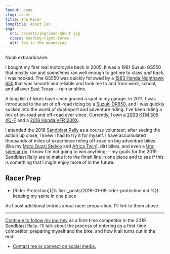 ```yaml
---
layout: page
slug: racer
title: The Racer
longTitle: About Ian
img:
  src: /assets/img/ianc-about.jpg
  class: headimg-right-10rem
  alt: Ian in the mountains
---
```


<p class="lead" markdown="1">
  Noob extraordinaire.
</p>

I bought my first real motorcycle back in 2005. It was a 1981 Suzuki GS550 that mostly ran and _sometimes_ ran well enough to get me to class _and back_. I was hooked. The GS550 was quickly followed by a [1983 Honda Nighthawk 650](/assets/img/nighthawk.jpg) that was smooth and reliable and took me to and from work, school, and all over East Texas---rain or shine.

A long list of bikes have since graced a spot in my garage. In 2011, I was introduced to the art of off-road riding by a [Suzuki DR650](/assets/img/dr650.jpg), and I was quickly sucked into the world of dual-sport and adventure riding. I've been riding a mix of on-road and off-road ever since. Currently, I own a [2009 KTM 505 XC-F](/the-vehicle) and a [2016 Honda VFR1200X](/assets/img/vfr1200x.jpg).

I attended the 2018 [Sandblast Rally](https://www.sandblastrally.com/) as a course volunteer; after seeing the action up close, I knew I had to try it for myself. I have accumulated thousands of miles of experience riding off-road on big adventure bikes (like my [Moto Guzzi Stelvio](/assets/img/stelvio.jpg) and [Africa Twin](/assets/img/africatwin.jpg)), dirt bikes, and even a [Ural sidecar rig](/assets/img/ural.jpg). I know I'm not going to win anything---my goals for the 2019 Sandblast Rally are to make it to the finish line in one piece and to see if this is something that I might enjoy more of in the future.

## Racer Prep

* [Rider Protection]({% link _posts/2019-01-08-rider-protection.md %}): keeping my spine in one piece

As I post additional entries about racer preparation, I'll link to them above.

----

[Continue to follow my journey](/) as a first-time competitor in the 2019 Sandblast Rally. I'll talk about the process of entering as a first-time competitor, preparing myself and the bike, and how it all turns out in the end!

* [Contact me or connect on social media.](/contact.html)